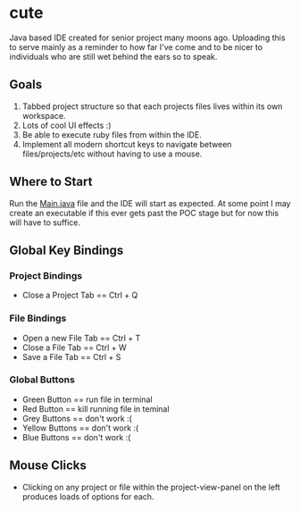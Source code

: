 # cute
Java based IDE created for senior project many moons ago. Uploading this to serve mainly as a reminder to how far I've come and to be nicer to individuals who are still wet behind the ears so to speak.

## Goals

1. Tabbed project structure so that each projects files lives within its own workspace.
2. Lots of cool UI effects :)
3. Be able to execute ruby files from within the IDE.
4. Implement all modern shortcut keys to navigate between files/projects/etc without having to use a mouse.

## Where to Start

Run the [Main.java](https://github.com/cdancy/cute/blob/master/src/main/java/main/Main.java) file and the IDE will start as expected. At some point I may create an executable if this ever gets past the POC stage but for now this will have to suffice.

## Global Key Bindings

### Project Bindings
* Close a Project Tab == Ctrl + Q

### File Bindings
* Open a new File Tab == Ctrl + T
* Close a File Tab == Ctrl + W
* Save a File Tab == Ctrl + S

### Global Buttons

* Green Button == run file in terminal
* Red Button == kill running file in teminal
* Grey Buttons == don't work :(
* Yellow Buttons == don't work :(
* Blue Buttons == don't work :(

## Mouse Clicks

* Clicking on any project or file within the project-view-panel on the left produces loads of options for each.
